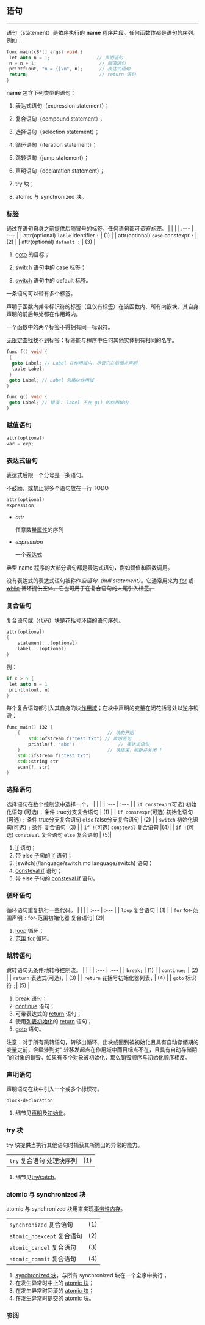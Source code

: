 ## 语句

---

语句（statement）是依序执行的 **name** 程序片段。任何函数体都是语句的序列。例如：

```c++
func main(c8*[] args) void {
 let auto n = 1;                 // 声明语句
 n = n + 1;                       // 赋值语句
 printf(out, "n = {}\n", n);      // 表达式语句
 return;                          // return 语句
}
```

**name** 包含下列类型的语句：

1. 表达式语句（expression statement）；

2. 复合语句（compound statement）；

3. 选择语句（selection statement）；

4. 循环语句（iteration statement）；

5. 跳转语句（jump statement）；

6. 声明语句（declaration statement）；

7. try 块；

8. atomic 与 synchronized 块。

### 标签

通过在语句自身之前提供后随冒号的标签，任何语句都可*带有标签*。
|      |      |
| :--- | :--- |
| attr(optional) `lable` identifier `:` | (1) |
| attr(optional) `case` constexpr `:`  | (2) |
| attr(optional) `default :`  | (3) |

1. [goto](language/goto "language/goto") 的目标；

2. [switch](language/switch "language/switch") 语句中的 case 标签；

3. [switch](language/switch "language/switch") 语句中的 default 标签。

一条语句可以带有多个标签。

声明于函数内并带标识符的标签（且仅有标签）在该函数内、所有内嵌块、其自身声明的前后每处都在作用域内。

一个函数中的两个标签不得拥有同一标识符。

[无限定查找](language/unqualified_lookup "language/unqualified lookup")找不到标签：标签能与程序中任何其他实体拥有相同的名字。

```c++
func f() void {
 {
  goto Label; // Label 在作用域内，尽管它在后面才声明
  lable Label:
 }
 goto Label; // Label 忽略块作用域
}

func g() void {
 goto Label; // 错误： label 不在 g() 的作用域内
}
```

### 赋值语句
```cpp
attr(optional)
var = exp;
```

### 表达式语句

表达式后跟一个分号是一条语句。

不鼓励，或禁止将多个语句放在一行  TODO

```cpp
attr(optional)
expression;
```

- *attr*
    
    任意数量[属性]()的序列

- *expression*
    
    一个[表达式](/language/expressions.md "language/expressions")


典型 name 程序的大部分语句都是表达式语句，例如~~赋值~~和函数调用。

~~没有表达式的表达式语句被称作*空语句（null statement）*。它通常用来为 [for](language/for "language/for") 或 [while](language/while "language/while") 循环提供空体。它也可用于在复合语句的末尾引入标签。~~

### 复合语句

复合语句或（代码）块是花括号环绕的语句序列。

```cpp
attr(optional)
{
    statement...(optional)
    label...(optional)
}
```

例：
```C++
if x > 5 {
 let auto n = 1
 println(out, n)
}

```

每个复合语句都引入其自身的块[作用域](/language/scope "language/scope")；在块中声明的变量在闭花括号处以逆序销毁：

```c++
func main() i32 {
    {                                // 块的开始
        std::ofstream f("test.txt") // 声明语句
        println(f, "abc")                // 表达式语句
    }                                // 块结束，刷新并关闭 f
    std::ifstream f("test.txt")
    std::string str
    scan(f, str)
}
```

### 选择语句

选择语句在数个控制流中选择一个。
|      |      |
| :--- | :--- |
| `if constexpr`(可选)  初始化语句 (可选) `;` 条件  true分支复合语句 | (1) |
| `if constexpr`(可选)  初始化语句(可选) `;` 条件  true分支复合语句 `else` false分支复合语句 | (2) |
| `switch`  初始化语句(可选) `;` 条件  复合语句 |(3) |
| `if !`(可选) `consteval` 复合语句 |(4)|
| `if !`(可选) `consteval` 复合语句 `else` 复合语句 | (5)|

1. [if](/language/if "language/if") 语句；
2. 带 else 子句的 [if](/language/if "language/if") 语句；
3. [switch](/language/switch.md language/switch) 语句；
4. [consteval if](/language/if.md#consteval_if "language/if") 语句；
5. 带 else 子句的 [consteval if](/language/if.md#consteval_if "language/if") 语句。

### 循环语句

循环语句重复执行一些代码。
|      |      |
| :--- | :--- |
| `loop` 复合语句 | (1) |
| `for` for-范围声明 `:` for-范围初始化器  复合语句| (2)|

1. [loop](/language/loop.md "language/loop") 循环；
3. [范围 for](/language/range-for.md "language/range-for") 循环。

### 跳转语句

跳转语句无条件地转移控制流。
|      |      |
| :--- | :--- |
| `break;` | (1)  |
| `continue;` | (2)  |
| `return` 表达式(可选)`;` | (3)  |
| `return` 花括号初始化器列表`;` | (4) |
| `goto` 标识符 `;`| (5) |

1. [break](/language/break.md "language/break") 语句；
2. [continue](/language/continue.md "language/continue") 语句；
3. 可带表达式的 [return](/language/return.md "language/return") 语句；
4. 使用[列表初始化](/language/list_initialization.md "language/list initialization")的 [return](/language/return.md "language/return") 语句；
5. [goto](/language/goto.md "language/goto") 语句。

注意：对于所有跳转语句，转移出循环、出块或回到被初始化且具有自动存储期的变量之前，会牵涉到对“ 转移发起点在作用域中而目标点不在，且具有自动存储期 ”的对象的销毁。如果有多个对象被初始化，那么销毁顺序与初始化顺序相反。

### 声明语句

声明语句在块中引入一个或多个标识符。

```
block-declaration
```

1. 细节见[声明](/language/declarations.md "language/declarations")及[初始化](/language/initialization.md "language/initialization")。

### try 块

try 块提供当执行其他语句时捕获其所抛出的异常的能力。

|      |      |
| :--- | :--- |
| `try` 复合语句 处理块序列 | (1) |

1. 细节见[try/catch](/language/try_catch.md "language/try catch")。

### atomic 与 synchronized 块

atomic 与 synchronized 块用来实现[事务性内存](/language/transactional_memory.md "language/transactional memory")。

|      |      |
| :--- | :--- |
| `synchronized` 复合语句 | (1)  |
| `atomic_noexcept` 复合语句 | (2)  |
| `atomic_cancel` 复合语句 | (3)  |
| `atomic_commit` 复合语句 | (4)  |

1. [synchronized 块](/language/transactional_memory.md#synchronized_块 "language/transactional memory")，与所有 synchronized 块在一个全序中执行；
2. 在发生异常时中止的 [atomic 块](/language/transactional_memory.md#atomic_块 "language/transactional memory")；
3. 在发生异常时回滚的 [atomic 块](/language/transactional_memory.md#atomic_块 "language/transactional memory")；
4. 在发生异常时提交的 [atomic 块](/language/transactional_memory.md#atomic_块 "language/transactional memory")。

### 参阅
